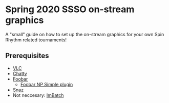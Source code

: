 # Spring 2020 SSSO on-stream graphics
A "small" guide on how to set up the on-stream graphics for your own Spin Rhythm related tournaments!

## Prerequisites
  - [VLC](https://www.videolan.org/vlc/index.html/)
  - [Chatty](https://chatty.github.io/)
  - [Foobar](https://www.foobar2000.org/)
    - [Foobar NP Simple plugin](https://skipyrich.com/w/index.php/Foobar2000:Now_Playing_Simple/)
  - [Snaz](https://github.com/JimmyAppelt/Snaz/wiki/)
  - Not neccesary: [ImBatch](http://www.highmotionsoftware.com/products/imbatch/)
